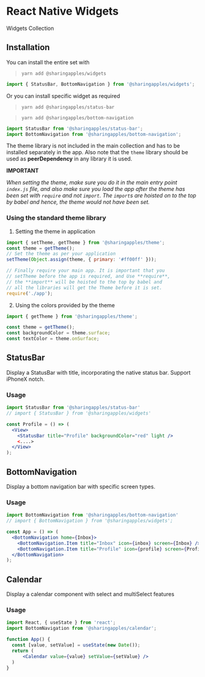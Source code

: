 # React Native Widgets
Widgets Collection

## Installation
You can install the entire set with
> `yarn add @sharingapples/widgets`

```javascript
import { StatusBar, BottomNavigation } from '@sharingapples/widgets';
```

Or you can install specific widget as required
> `yarn add @sharingapples/status-bar`

> `yarn add @sharingapples/bottom-navigation`

```javascript
import StatusBar from '@sharingapples/status-bar';
import BottomNavigation from '@sharingapples/bottom-navigation';
```

The theme library is not included in the main collection and has to
be installed separately in the app. Also note that the `theme` library
should be used as **peerDependency** in any library it is used.

**IMPORTANT**

*When setting the theme, make sure you do it in the main entry point
`index.js` file, and also make sure you load the app after the theme
has been set with `require` and not `import`. The `import`s are hoisted
on to the top by babel and hence, the theme would not have been set.*

### Using the standard theme library
1. Setting the theme in application
```javascript
import { setTheme, getTheme } from '@sharingapples/theme';
const theme = getTheme();
// Set the theme as per your application
setTheme(Object.assign(theme, { primary: '#ff00ff' }));

// Finally require your main app. It is important that you
// setTheme before the app is required, and Use **require**,
// the **import** will be hoisted to the top by babel and
// all the libraries will get the Theme before it is set.
require('./app');
```

2. Using the colors provided by the theme
```javascript
import { getTheme } from '@sharingapples/theme';

const theme = getTheme();
const backgroundColor = theme.surface;
const textColor = theme.onSurface;
```

## StatusBar
Display a StatusBar with title, incorporating the native status bar.
Support iPhoneX notch.

### Usage
```jsx
import StatusBar from '@sharingapples/status-bar'
// import { StatusBar } from '@sharingapples/widgets'

const Profile = () => (
  <View>
    <StatusBar title="Profile" backgroundColor="red" light />
    <....>
  </View>
);
```

## BottomNavigation
Display a bottom navigation bar with specific screen types.

### Usage
```jsx
import BottomNavigation from '@sharingapples/bottom-navigation'
// import { BottomNavigation } from '@sharingapples/widgets';

const App = () => (
  <BottomNavigation home={Inbox}>
    <BottomNavigation.Item title="Inbox" icon={inbox} screen={Inbox} />
    <BottomNavigation.Item title="Profile" icon={profile} screen={Profile} />
  </BottomNavigation>
);
```

## Calendar
Display a calendar component with select and multiSelect features

### Usage
```jsx
import React, { useState } from 'react';
import BottomNavigation from '@sharingapples/calendar';

function App() {
  const [value, setValue] = useState(new Date());
  return (
      <Calendar value={value} setValue={setValue} />
  )
}
```